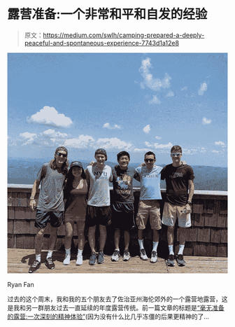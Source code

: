 # 露营准备:一个非常和平和自发的经验

> 原文：<https://medium.com/swlh/camping-prepared-a-deeply-peaceful-and-spontaneous-experience-7743d1a12e8>

![](img/6cfd8de2fd3a421a5dd5c0b462f25f81.png)

Ryan Fan

过去的这个周末，我和我的五个朋友去了佐治亚州海伦郊外的一个露营地露营，这是我和另一群朋友过去一直延续的年度露营传统。前一篇文章的标题是[“毫无准备的露营:一次深刻的精神体验”](/@ryanfan/camping-unprepared-a-deeply-spiritual-experience-ff8cd1f8c6d?source=friends_link&sk=af9cd1761ba5825fdac298587a2256db)(因为没有什么比几乎冻僵的后果更精神的了…